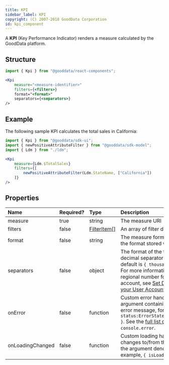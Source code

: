 ```yaml
---
title: KPI
sidebar_label: KPI
copyright: (C) 2007-2018 GoodData Corporation
id: kpi_component
---
```


A **KPI** \(Key Performance Indicator\) renders a measure calculated by the GoodData platform.

## Structure

```jsx
import { Kpi } from "@gooddata/react-components";

<Kpi
    measure="<measure-identifier>"
    filters={<filters>}
    format="<format>"
    separators={<separators>}
/>
```

## Example

The following sample KPI calculates the total sales in California:

```jsx
import { Kpi } from "@gooddata/sdk-ui";
import { newPositiveAttributeFilter } from "@gooddata/sdk-model";
import { Ldm } from "./ldm";

<Kpi
    measure={Ldm.$TotalSales}
    filters={[
        newPositiveAttributeFilter(Ldm.StateName, ["California"])
    ]}
/>
```

## Properties

| Name | Required? | Type | Description |
| :--- | :--- | :--- | :--- |
| measure | true | string | The measure URI |
| filters | false | [FilterItem[]](30_tips__filter_visual_components.md) | An array of filter definitions |
| format | false | string | The measure format. If specified, overrides the format stored with the measure. |
| separators | false | object | The format of the thousands separator and decimal separator used in measures. The default is `{ thousand: ",", decimal: "." }`. For more information about setting the regional number format in a GoodData account, see [Set Default Number Format for your User Account](https://help.gooddata.com/display/doc/Set+Default+Number+Format+for+your+User+Account). |
| onError | false | function | Custom error handler. Called with the argument containing the state and original error message, for example, `{ status:ErrorStates.BAD_REQUEST,error: {...} }`. See the [full list of error states](https://github.com/gooddata/gooddata-ui-sdk/blob/master/libs/sdk-ui/src/base/errors/GoodDataSdkError.ts). Defaults to `console.error`. |
| onLoadingChanged | false | function | Custom loading handler. Called when a KPI changes to/from the loading state. Called with the argument denoting a valid state, for example, `{ isLoading:false}`. |
